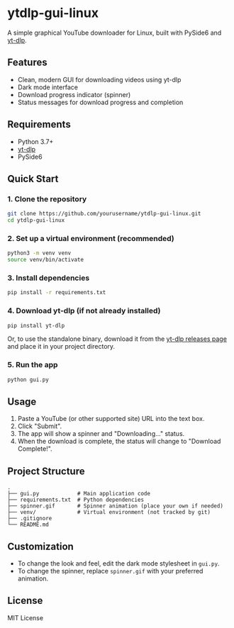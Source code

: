 # ytdlp-gui-linux

A simple graphical YouTube downloader for Linux, built with PySide6 and [yt-dlp](https://github.com/yt-dlp/yt-dlp).

## Features

- Clean, modern GUI for downloading videos using yt-dlp
- Dark mode interface
- Download progress indicator (spinner)
- Status messages for download progress and completion

## Requirements

- Python 3.7+
- [yt-dlp](https://github.com/yt-dlp/yt-dlp)
- PySide6

## Quick Start

### 1. Clone the repository

```bash
git clone https://github.com/yourusername/ytdlp-gui-linux.git
cd ytdlp-gui-linux
```

### 2. Set up a virtual environment (recommended)

```bash
python3 -m venv venv
source venv/bin/activate
```

### 3. Install dependencies

```bash
pip install -r requirements.txt
```

### 4. Download yt-dlp (if not already installed)

```bash
pip install yt-dlp
```

Or, to use the standalone binary, download it from the [yt-dlp releases page](https://github.com/yt-dlp/yt-dlp/releases) and place it in your project directory.

### 5. Run the app

```bash
python gui.py
```

## Usage

1. Paste a YouTube (or other supported site) URL into the text box.
2. Click "Submit".
3. The app will show a spinner and "Downloading..." status.
4. When the download is complete, the status will change to "Download Complete!".

## Project Structure

```
.
├── gui.py            # Main application code
├── requirements.txt  # Python dependencies
├── spinner.gif       # Spinner animation (place your own if needed)
├── venv/             # Virtual environment (not tracked by git)
├── .gitignore
└── README.md
```

## Customization

- To change the look and feel, edit the dark mode stylesheet in `gui.py`.
- To change the spinner, replace `spinner.gif` with your preferred animation.

## License

MIT License
